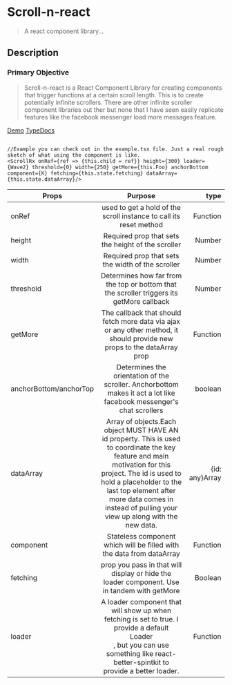# Scroll-n-react
> A react component library...
## Description

### Primary Objective
> Scroll-n-react is a React Component Library for creating components that trigger functions at a certain scroll length. This is to create potentially infinite scrollers. There are other infinite scroller component libraries out ther but none that I have seen easily replicate features like the facebook messenger load more messages feature.

[Demo](https://awlui.github.io/scroll-n-react/)
[TypeDocs](https://awlui.github.io/scroll-n-react/docs/index.html)
```

//Example you can check out in the example.tsx file. Just a real rough sketch of what using the component is like.
<ScrollRx onRef={ref => {this.child = ref}} height={300} loader={Wave2} threshold={0} width={250} getMore={this.Foo} anchorBottom component={K} fetching={this.state.fetching} dataArray={this.state.dataArray}/>

```

| Props        | Purpose                 | type  |
| ------------- |:------------------:| -----:|
| onRef     | used to get a hold of the scroll instance to call its reset method      | Function |
| height      | Required prop that sets the height of the scroller         |   Number |
| width | Required prop that sets the width of the scroller          |    Number |
|threshold |  Determines how far from the top or bottom that the scroller triggers its getMore callback | Number
|getMore | The callback that should fetch more data via ajax or any other method, it should provide new props to the dataArray prop | Function
|anchorBottom/anchorTop | Determines the orientation of the scroller. Anchorbottom makes it act a lot like facebook messenger's chat scrollers | boolean
|dataArray | Array of objects.Each object MUST HAVE AN id property. This is used to coordinate the key feature and main motivation for this project. The id is used to hold a placeholder to the last top element after more data comes in instead of pulling your view up along with the new data. | {id: any}Array
|component | Stateless component which will be filled with the data from dataArray | Function
|fetching | prop you pass in that will display or hide the loader component. Use in tandem with getMore | Boolean
|loader | A loader component that will show up when fetching is set to true. I provide a default <div>Loader</div>, but you can use something like react-better-spintkit to provide a better loader. | Function

